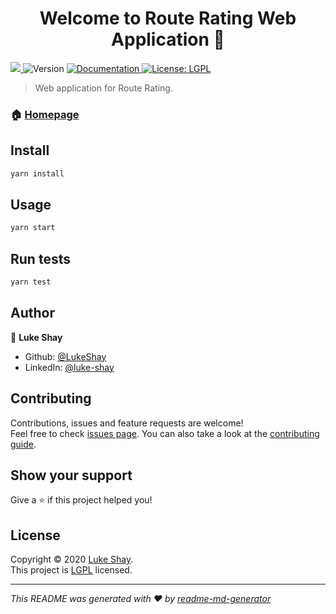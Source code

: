 <h1 align="center">Welcome to Route Rating Web Application 👋</h1>
<p>
  <a href='https://jenkins.ops.lukeshay.com/job/Deploy/job/web-app-deploy/'>
    <img src='https://jenkins.ops.lukeshay.com/buildStatus/icon?job=Deploy%2Fweb-app-deploy'>
  </a>
  <img alt="Version" src="https://img.shields.io/badge/version-1.1.1-blue.svg?cacheSeconds=2592000" />
  <a href="https://github.com/LukeShay/route-rating.wiki.git" target="_blank">
    <img alt="Documentation" src="https://img.shields.io/badge/documentation-yes-brightgreen.svg" />
  </a>
  <a href="https://github.com/LukeShay/route-rating-web-app/blob/master/LICENSE" target="_blank">
    <img alt="License: LGPL" src="https://img.shields.io/badge/License-LGPL-yellow.svg" />
  </a>
</p>

> Web application for Route Rating.

### 🏠 [Homepage](http://lukeshay.com)

## Install

```sh
yarn install
```

## Usage

```sh
yarn start
```

## Run tests

```sh
yarn test
```

## Author

👤 **Luke Shay**

* Github: [@LukeShay](https://github.com/LukeShay)
* LinkedIn: [@luke-shay](https://linkedin.com/in/luke-shay)

## Contributing

Contributions, issues and feature requests are welcome!<br />Feel free to check [issues page](https://github.com/LukeShay/route-rating-web-app/issues). You can also take a look at the [contributing guide](https://github.com/LukeShay/route-rating/wiki/Contribution).

## Show your support

Give a ⭐️ if this project helped you!

## License

Copyright © 2020 [Luke Shay](https://github.com/LukeShay).<br />
This project is [LGPL](https://github.com/LukeShay/route-rating-web-app/blob/master/LICENSE) licensed.

***
_This README was generated with ❤️ by [readme-md-generator](https://github.com/kefranabg/readme-md-generator)_
